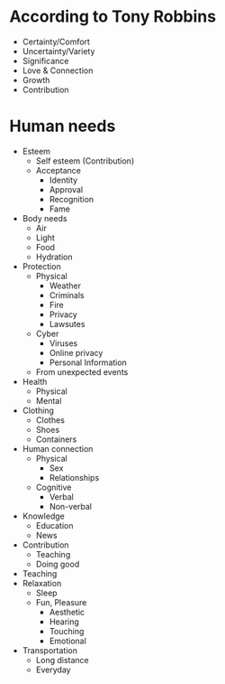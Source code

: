 According to Tony Robbins
==

- Certainty/Comfort
- Uncertainty/Variety
- Significance
- Love & Connection
- Growth
- Contribution

Human needs
==

- Esteem
	- Self esteem (Contribution)
	- Acceptance
		- Identity
		- Approval
		- Recognition
		- Fame
- Body needs
	- Air
	- Light
	- Food
	- Hydration
- Protection
	- Physical
		- Weather
		- Criminals
		- Fire
		- Privacy
		- Lawsutes
	- Cyber
		- Viruses
		- Online privacy
		- Personal Information
	- From unexpected events
- Health
	- Physical
	- Mental
- Clothing
	- Clothes
	- Shoes
	- Containers
- Human connection
	- Physical
		- Sex
		- Relationships
	- Cognitive
		- Verbal
		- Non-verbal
- Knowledge
	- Education
	- News
- Contribution
	- Teaching
	- Doing good
- Teaching
- Relaxation
	- Sleep
	- Fun, Pleasure
		- Aesthetic
		- Hearing
		- Touching
		- Emotional
- Transportation
	- Long distance
	- Everyday
